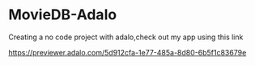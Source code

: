 # MovieDB-Adalo

Creating a no code project with adalo,check out my app using this link

https://previewer.adalo.com/5d912cfa-1e77-485a-8d80-6b5f1c83679e
